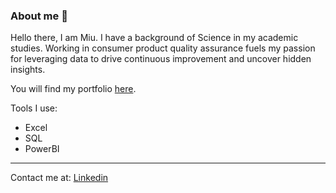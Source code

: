 ### About me 👋

Hello there, I am Miu. I have a background of Science in my academic studies. 
Working in consumer product quality assurance fuels my passion for leveraging data to drive continuous improvement and uncover hidden insights.

You will find my portfolio [here](https://github.com/miuc925/dataportfolio).

</html>
Tools I use:

- Excel
- SQL
- PowerBI
***
Contact me at: [Linkedin](www.linkedin.com/in/miucheung)

